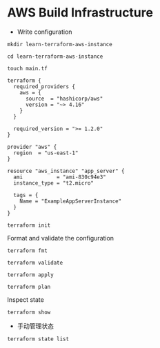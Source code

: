 # AWS Build Infrastructure

- Write configuration

```
mkdir learn-terraform-aws-instance
```

```
cd learn-terraform-aws-instance
```

```
touch main.tf

terraform {
  required_providers {
    aws = {
      source  = "hashicorp/aws"
      version = "~> 4.16"
    }
  }

  required_version = ">= 1.2.0"
}

provider "aws" {
  region  = "us-east-1"
}

resource "aws_instance" "app_server" {
  ami           = "ami-830c94e3"
  instance_type = "t2.micro"

  tags = {
    Name = "ExampleAppServerInstance"
  }
}

```

```
terraform init 
```
Format and validate the configuration
```
terraform fmt
```

```
terraform validate
```
```
terraform apply
```
```
terraform plan
```

Inspect state

```
terraform show
```
- 手动管理状态
```
terraform state list
```


